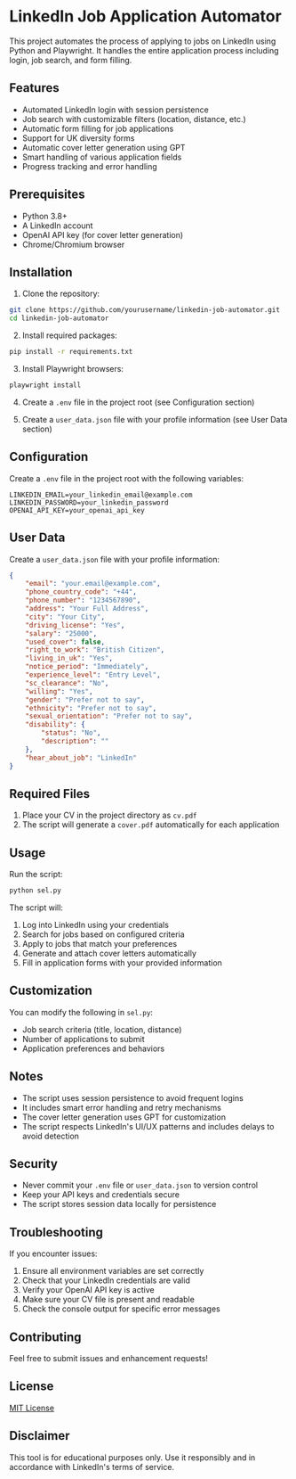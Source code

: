 # LinkedIn Job Application Automator

This project automates the process of applying to jobs on LinkedIn using Python and Playwright. It handles the entire application process including login, job search, and form filling.

## Features

- Automated LinkedIn login with session persistence
- Job search with customizable filters (location, distance, etc.)
- Automatic form filling for job applications
- Support for UK diversity forms
- Automatic cover letter generation using GPT
- Smart handling of various application fields
- Progress tracking and error handling

## Prerequisites

- Python 3.8+
- A LinkedIn account
- OpenAI API key (for cover letter generation)
- Chrome/Chromium browser

## Installation

1. Clone the repository:
```bash
git clone https://github.com/yourusername/linkedin-job-automator.git
cd linkedin-job-automator
```

2. Install required packages:
```bash
pip install -r requirements.txt
```

3. Install Playwright browsers:
```bash
playwright install
```

4. Create a `.env` file in the project root (see Configuration section)

5. Create a `user_data.json` file with your profile information (see User Data section)

## Configuration

Create a `.env` file in the project root with the following variables:

```env
LINKEDIN_EMAIL=your_linkedin_email@example.com
LINKEDIN_PASSWORD=your_linkedin_password
OPENAI_API_KEY=your_openai_api_key
```

## User Data

Create a `user_data.json` file with your profile information:

```json
{
    "email": "your.email@example.com",
    "phone_country_code": "+44",
    "phone_number": "1234567890",
    "address": "Your Full Address",
    "city": "Your City",
    "driving_license": "Yes",
    "salary": "25000",
    "used_cover": false,
    "right_to_work": "British Citizen",
    "living_in_uk": "Yes",
    "notice_period": "Immediately",
    "experience_level": "Entry Level",
    "sc_clearance": "No",
    "willing": "Yes",
    "gender": "Prefer not to say",
    "ethnicity": "Prefer not to say",
    "sexual_orientation": "Prefer not to say",
    "disability": {
        "status": "No",
        "description": ""
    },
    "hear_about_job": "LinkedIn"
}
```

## Required Files

1. Place your CV in the project directory as `cv.pdf`
2. The script will generate a `cover.pdf` automatically for each application

## Usage

Run the script:
```bash
python sel.py
```

The script will:
1. Log into LinkedIn using your credentials
2. Search for jobs based on configured criteria
3. Apply to jobs that match your preferences
4. Generate and attach cover letters automatically
5. Fill in application forms with your provided information

## Customization

You can modify the following in `sel.py`:
- Job search criteria (title, location, distance)
- Number of applications to submit
- Application preferences and behaviors

## Notes

- The script uses session persistence to avoid frequent logins
- It includes smart error handling and retry mechanisms
- The cover letter generation uses GPT for customization
- The script respects LinkedIn's UI/UX patterns and includes delays to avoid detection

## Security

- Never commit your `.env` file or `user_data.json` to version control
- Keep your API keys and credentials secure
- The script stores session data locally for persistence

## Troubleshooting

If you encounter issues:
1. Ensure all environment variables are set correctly
2. Check that your LinkedIn credentials are valid
3. Verify your OpenAI API key is active
4. Make sure your CV file is present and readable
5. Check the console output for specific error messages

## Contributing

Feel free to submit issues and enhancement requests!

## License

[MIT License](LICENSE)

## Disclaimer

This tool is for educational purposes only. Use it responsibly and in accordance with LinkedIn's terms of service. 